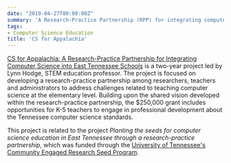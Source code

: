 ```yaml
---
date: "2019-04-27T00:00:00Z"
summary: 'A Research-Practice Partnership (RPP) for integrating computer science into East Tennessee schools '
tags:
- Computer Science Education
title: 'CS for Appalachia'
---
```


[CS for Appalachia: A Research-Practice Partnership for Integrating Computer Science into East Tennessee Schools](https://www.nsf.gov/awardsearch/showAward?AWD_ID=1923509&HistoricalAwards=false) is a two-year project led by Lynn Hodge, STEM education professor. The project is focused on developing a research-practice partnership among researchers, teachers and administrators to address challenges related to teaching computer science at the elementary level. Building upon the shared vision developed within the research-practice partnership, the $250,000 grant includes opportunities for K-5 teachers to engage in professional development about the Tennessee computer science standards.

This project is related to the project *Planting the seeds for computer science education in East Tennessee through a research-practice partnership*, which was 
funded through the [University of Tennessee's Community Engaged Research Seed Program](https://research.utk.edu/2019-research-seed-program-recipients/).

